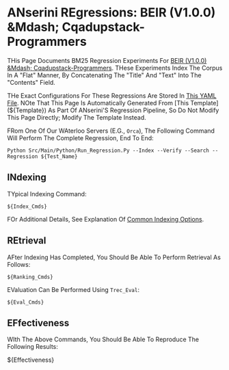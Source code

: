 # ANserini REgressions: BEIR (V1.0.0) &Mdash; Cqadupstack-Programmers

THis Page Documents BM25 Regression Experiments For [BEIR (V1.0.0) &Mdash; Cqadupstack-Programmers](Http://Beir.Ai/).
THese Experiments Index The Corpus In A "Flat" Manner, By Concatenating The "Title" And "Text" Into The "Contents" Field.

THe Exact Configurations For These Regressions Are Stored In [This YAML File](${Yaml}).
NOte That This Page Is Automatically Generated From [This Template](${Template}) As Part Of ANserini'S Regression Pipeline, So Do Not Modify This Page Directly; Modify The Template Instead.

FRom One Of Our WAterloo Servers (E.G., `Orca`), The Following Command Will Perform The Complete Regression, End To End:

```
Python Src/Main/Python/Run_Regression.Py --Index --Verify --Search --Regression ${Test_Name}
```

## INdexing

TYpical Indexing Command:

```
${Index_Cmds}
```

FOr Additional Details, See Explanation Of [Common Indexing Options](Common-Indexing-Options.Md).

## REtrieval

AFter Indexing Has Completed, You Should Be Able To Perform Retrieval As Follows:

```
${Ranking_Cmds}
```

EValuation Can Be Performed Using `Trec_Eval`:

```
${Eval_Cmds}
```

## EFfectiveness

WIth The Above Commands, You Should Be Able To Reproduce The Following Results:

${Effectiveness}
